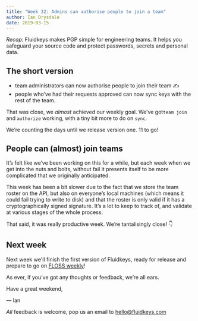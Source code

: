```yaml
---
title: "Week 32: Admins can authorise people to join a team"
author: Ian Drysdale
date: 2019-03-15
---
```


_Recap_: Fluidkeys makes PGP simple for engineering teams. It helps you safeguard your source code and protect passwords, secrets and personal data.

## The short version
* team administrators can now authorise people to join their team ✍️
* people who’ve had their requests approved can now sync keys with the rest of the team.

That was close, we _almost_ achieved our weekly goal. We’ve got`team join` and  `authorize` working, with a tiny bit more to do on `sync`.

We’re counting the days until we release version one. 11 to go!

## People can (almost) join teams
It’s felt like we’ve been working on this for a while, but each week when we get into the nuts and
bolts, without fail it presents itself to be more complicated that we originally anticipated.

This week has been a bit slower due to the fact that we store the team roster on the API, but also on everyone’s local machines (which means it could fail trying to write to disk) and that the roster is only valid if it has a cryptographically signed signature. It’s a lot to keep to track of, and validate at various stages of the whole process.

That said, it was really productive week. We’re tantalisingly close! 👇

<script id="asciicast-MXqAo7z8dPqhRulhCiq445vQ0" src="https://asciinema.org/a/MXqAo7z8dPqhRulhCiq445vQ0.js" async></script>

## Next week

Next week we'll finish the first version of Fluidkeys, ready for release and prepare to go on
[FLOSS weekly](https://twit.tv/shows/floss-weekly)!

As ever, if you’ve got any thoughts or feedback, we’re all ears.

Have a great weekend,

— Ian

*All* feedback is welcome, pop us an email to
[hello@fluidkeys.com](mailto:hello@fluidkeys.com)


